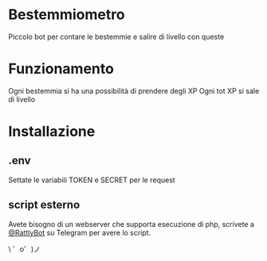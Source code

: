 Bestemmiometro
=================

Piccolo bot per contare le bestemmie e salire di livello con queste

Funzionamento
=================

Ogni bestemmia si ha una possibilità di prendere degli XP
Ogni tot XP si sale di livello

Installazione
=================

## .env

Settate le variabili TOKEN e SECRET per le request

## script esterno

Avete bisogno di un webserver che supporta esecuzione di php, scrivete a [@RattlyBot](https://t.me/RattlyBot) su Telegram per avere lo script.

\ ゜o゜)ノ
